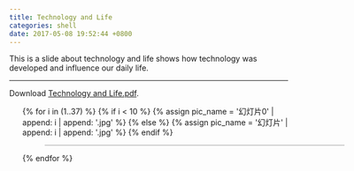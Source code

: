 ```yaml
---
title: Technology and Life
categories: shell
date: 2017-05-08 19:52:44 +0800
---
```


This is a slide about technology and life shows how technology was developed and influence our daily life.

<!--shoreline-->
---

Download [Technology and Life.pdf](/assets/pdf/tech_life/technology_and_life.pdf).

<ul>
    {% for i in (1..37) %}
        {% if i < 10 %}
            {% assign pic_name = '幻灯片0' | append: i | append: '.jpg' %}
        {% else %}
            {% assign pic_name = '幻灯片' | append: i | append: '.jpg' %}
        {% endif %}
        <figure style="width: 540px; border: 1px solid #ccc;" class="align-center">
            <img src="{{ site.url }}{{ site.baseurl }}/assets/pdf/tech_life/pic/{{ pic_name }}" alt="" />
        </figure> 
    {% endfor %}
</ul>